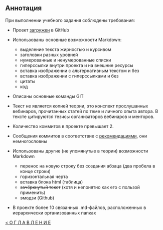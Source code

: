 ## Аннотация

При выполнении учебного задания соблюдены требования:

- Проект [загружен](https://github.com/Vlad-Miroshin/task_3_14_1_HW_01) в GitHub
- Использованы основные возможности Markdown:

  - выделение текста жирностью и курсивом
  - заголовки разных уровней
  - нумерованные и ненумерованные списки
  - гиперссылки внутри проекта и на внешние ресурсы
  - вставка изображении с альтернативным текстом и без
  - вставка изображении с гиперссылками и без
  - цитаты
  - код

- Описаны основные команды GIT
- Текст не является копией теории, это конспект прослушанных вебинаров, прочитанных статей по теме и личного опыта автора. В тексте цитируются тезисы организаторов вебинаров и менторов.
  

- Количество коммитов в проекте превышает 2.
- Сообщения коммитов в соответствие с [рекомендациями](https://docs.google.com/document/d/1QrDFcIiPjSLDn3EL15IJygNPiHORgU1_OOAqWjiDU5Y/edit#heading=h.uyo6cb12dt6w), они немногословны
- Использованы другие (не упомянутые в теории) возможности Markdown

  - перенос на новую строку без создания абзаца (два пробела в конце строки)
  - горизонтальная черта
  - вставка блока html (таблица)
  - ~~зачёркнутый текст~~ (хотя и непонятно как его с пользой применить)
  - эмодзи (Github)

- В проекте более 10 связанных .md-файлов, расположенных в иерархически организованных папках  


[< О Г Л А В Л Е Н И Е](../README.md)

